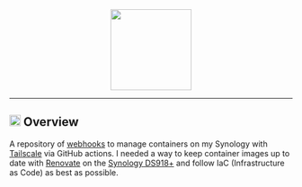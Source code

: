 <div align="center">

<img src="https://avatars.githubusercontent.com/u/1470571" align="center" width="144px" height="144px"/>

</div>

---

## <img src="https://fonts.gstatic.com/s/e/notoemoji/latest/1f4a1/512.gif" alt="💡" width="20" height="20"> Overview

A repository of [webhooks](https://github.com/adnanh/webhook) to manage containers on my Synology with [Tailscale](https://tailscale.com) via GitHub actions. I needed a way to keep container images up to date with [Renovate](https://github.com/renovatebot/renovate) on the [Synology DS918+](https://global.download.synology.com/download/Document/Hardware/DataSheet/DiskStation/18-year/DS918+/enu/Synology_DS918_Plus_Data_Sheet_enu.pdf) and follow IaC (Infrastructure as Code) as best as possible.
